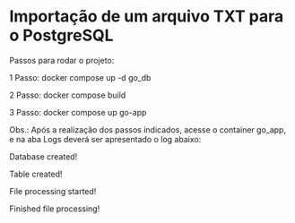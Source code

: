 # Importação de um arquivo TXT para o PostgreSQL

Passos para rodar o projeto:

1 Passo: docker compose up -d go_db

2 Passo: docker compose build

3 Passo: docker compose up go-app

Obs.: Após a realização dos passos indicados, acesse o container go_app, e na aba Logs deverá ser apresentado o log abaixo:

Database created!

Table created!

File processing started!

Finished file processing!
